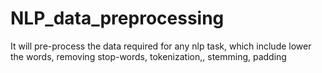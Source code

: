 # NLP_data_preprocessing
It will pre-process the data required for any nlp task, which include lower the words, removing stop-words, tokenization,, stemming, padding
